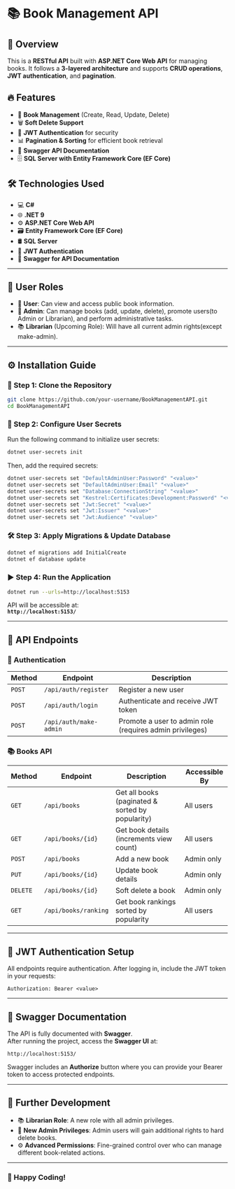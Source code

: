 # 📚 Book Management API

## 🚀 Overview
This is a **RESTful API** built with **ASP.NET Core Web API** for managing books. It follows a **3-layered architecture** and supports **CRUD operations**, **JWT authentication**, and **pagination**.

## 🔥 Features
- 📖 **Book Management** (Create, Read, Update, Delete)  
- 🗑️ **Soft Delete Support**  
- 🔐 **JWT Authentication** for security  
- 📊 **Pagination & Sorting** for efficient book retrieval  
- 📜 **Swagger API Documentation**  
- 🗄️ **SQL Server with Entity Framework Core (EF Core)**  

## 🛠️ Technologies Used
- 💻 **C#**
- 🌐 **.NET 9**
- ⚙️ **ASP.NET Core Web API**
- 🗃️ **Entity Framework Core (EF Core)**
- 🛢️ **SQL Server**
- 🔑 **JWT Authentication**
- 📑 **Swagger for API Documentation**

---

## 👥 User Roles
- 👤 **User**: Can view and access public book information.
- 🔧 **Admin**: Can manage books (add, update, delete), promote users(to Admin or Librarian), and perform administrative tasks.
- 📚 **Librarian** (Upcoming Role): Will have all current admin rights(except make-admin).

---

## ⚙️ Installation Guide

### 📂 Step 1: Clone the Repository
```bash
git clone https://github.com/your-username/BookManagementAPI.git
cd BookManagementAPI
```

### 🔑 Step 2: Configure User Secrets
Run the following command to initialize user secrets:
```bash
dotnet user-secrets init
```

Then, add the required secrets:
```bash
dotnet user-secrets set "DefaultAdminUser:Password" "<value>"
dotnet user-secrets set "DefaultAdminUser:Email" "<value>"
dotnet user-secrets set "Database:ConnectionString" "<value>"
dotnet user-secrets set "Kestrel:Certificates:Development:Password" "<value>"
dotnet user-secrets set "Jwt:Secret" "<value>"
dotnet user-secrets set "Jwt:Issuer" "<value>"
dotnet user-secrets set "Jwt:Audience" "<value>"
```

### 🛠️ Step 3: Apply Migrations & Update Database
```bash
dotnet ef migrations add InitialCreate
dotnet ef database update
```

### ▶️ Step 4: Run the Application
```bash
dotnet run --urls=http://localhost:5153
```

API will be accessible at:  
**`http://localhost:5153/`**

---

## 🔗 API Endpoints

### 🔑 Authentication
| Method | Endpoint | Description |
|--------|---------|-------------|
| `POST` | `/api/auth/register` | Register a new user |
| `POST` | `/api/auth/login` | Authenticate and receive JWT token |
| `POST` | `/api/auth/make-admin` | Promote a user to admin role (requires admin privileges) |

### 📚 Books API
| Method | Endpoint | Description | Accessible By |
|--------|---------|-------------|---------------|
| `GET` | `/api/books` | Get all books (paginated & sorted by popularity) | All users |
| `GET` | `/api/books/{id}` | Get book details (increments view count) | All users |
| `POST` | `/api/books` | Add a new book | Admin only |
| `PUT` | `/api/books/{id}` | Update book details | Admin only |
| `DELETE` | `/api/books/{id}` | Soft delete a book | Admin only |
| `GET` | `/api/books/ranking` | Get book rankings sorted by popularity | All users |

---

## 🔐 JWT Authentication Setup
All endpoints require authentication. After logging in, include the JWT token in your requests:
```http
Authorization: Bearer <value>
```

---

## 📑 Swagger Documentation
The API is fully documented with **Swagger**.  
After running the project, access the **Swagger UI** at:
```
http://localhost:5153/
```

Swagger includes an **Authorize** button where you can provide your Bearer token to access protected endpoints.

---

## 🚀 Further Development
- 📚 **Librarian Role**: A new role with all admin privileges.
- 🔧 **New Admin Privileges**: Admin users will gain additional rights to hard delete books.
- ⚙️ **Advanced Permissions**: Fine-grained control over who can manage different book-related actions.

---

### 🎉 Happy Coding!

